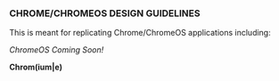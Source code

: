 ### CHROME/CHROMEOS DESIGN GUIDELINES

This is meant for replicating Chrome/ChromeOS applications including:

*ChromeOS Coming Soon!*

**Chrom(ium|e)**